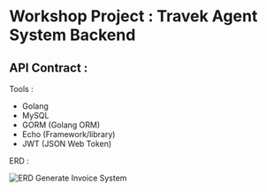 # Workshop Project : Travek Agent System Backend

API Contract :
- 

Tools :
- Golang
- MySQL
- GORM (Golang ORM)
- Echo (Framework/library)
- JWT (JSON Web Token)

ERD :

![ERD Generate Invoice System](asset/ERD-Travel-Agent.jpeg)